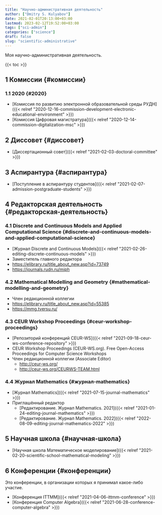 ```yaml
---
title: "Научно-административная деятельность"
author: ["Dmitry S. Kulyabov"]
date: 2021-02-01T20:13:00+03:00
lastmod: 2023-02-12T19:52:00+03:00
tags: ["sci-admin"]
categories: ["science"]
draft: false
slug: "scientific-administrative"
---
```


Моя научно-административная деятельность.

<!--more-->

{{< toc >}}


## <span class="section-num">1</span> Комиссии {#комиссии}


### <span class="section-num">1.1</span> 2020 {#2020}

-   [Комиссия по развитию электронной образовательной среды РУДН]({{< relref "2020-12-16-commission-development-electronic-educational-environment" >}})
-   [Комиссия Цифровая магистратура]({{< relref "2020-12-14-commission-digitalization-msc" >}})


## <span class="section-num">2</span> Диссовет {#диссовет}

-   [Диссертационный совет]({{< relref "2021-02-03-doctoral-committee" >}})


## <span class="section-num">3</span> Аспирантура {#аспирантура}

-   [Поступление в аспирантуру студентов]({{< relref "2021-02-07-admission-postgraduate-students" >}})


## <span class="section-num">4</span> Редакторская деятельность {#редакторская-деятельность}


### <span class="section-num">4.1</span> Discrete and Continuous Models and Applied Computational Science {#discrete-and-continuous-models-and-applied-computational-science}

-   [Журнал Discrete and Continuous Models]({{< relref "2021-02-26-editing-discrete-continuous-models" >}})
-   Заместитель главного редактора
-   <https://elibrary.ru/title_about_new.asp?id=73749>
-   <https://journals.rudn.ru/miph>


### <span class="section-num">4.2</span> Mathematical Modelling and Geometry {#mathematical-modelling-and-geometry}

-   Член редакционной коллегии
-   <https://elibrary.ru/title_about_new.asp?id=55385>
-   <https://mmg.tversu.ru/>


### <span class="section-num">4.3</span> CEUR Workshop Proceedings {#ceur-workshop-proceedings}

-   [Репозиторий конференций CEUR-WS]({{< relref "2021-09-18-ceur-ws-conference-repository" >}})
-   CEUR Workshop Proceedings (CEUR-WS.org). Free Open-Access Proceedings for Computer Science Workshops
-   Член редакционной коллегии (Associate Editor)
    -   <http://ceur-ws.org/>
    -   <http://ceur-ws.org/CEURWS-TEAM.html>


### <span class="section-num">4.4</span> Журнал Mathematics {#журнал-mathematics}

-   [Журнал Mathematics]({{< relref "2021-07-15-journal-mathematics" >}})
-   Приглашённый редактор
    -   [Редактирование. Журнал Mathematics. 2021]({{< relref "2021-01-24-editing-journal-mathematics" >}})
    -   [Редактирование. Журнал Mathematics. 2022]({{< relref "2022-08-09-editing-journal-mathematics-2022" >}})


## <span class="section-num">5</span> Научная школа {#научная-школа}

-   [Научная школа Математическое моделирование]({{< relref "2021-02-20-scientific-school-mathematical-modeling" >}})


## <span class="section-num">6</span> Конференции {#конференции}

Это конференции, в организации которых я принимал какое-либо участие.

-   [Конференция ITTMM]({{< relref "2021-04-06-ittmm-conference" >}})
-   [Конференция Computer Algebra]({{< relref "2021-06-28-conference-computer-algebra" >}})
